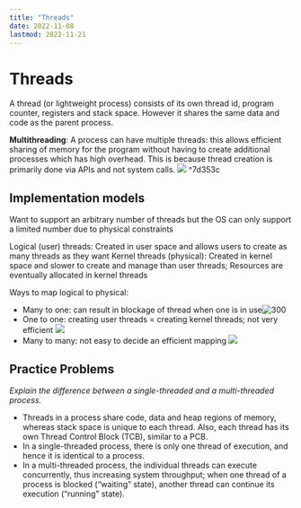 ```yaml
---
title: "Threads"
date: 2022-11-08
lastmod: 2022-11-21
---
```

# Threads
A thread (or lightweight process) consists of its own thread id, program counter, registers and stack space. However it shares the same data and code as the parent process.

__Multithreading__: A process can have multiple threads: this allows efficient sharing of memory for the program without having to create additional processes which has high overhead. This is because thread creation is primarily done via APIs and not system calls.
![](https://i.imgur.com/2wnSSnO.png) ^7d353c
## Implementation models
Want to support an arbitrary number of threads but the OS can only support a limited number due to physical constraints

Logical (user) threads: Created in user space and allows users to create as many threads as they want
Kernel threads (physical): Created in kernel space and slower to create and manage than user threads;   Resources are eventually allocated in kernel threads

Ways to map logical to physical:
- Many to one: can result in blockage of thread when one is in use![300](https://i.imgur.com/dUKIfEj.png)
- One to one: creating user threads = creating kernel threads; not very efficient ![](https://i.imgur.com/1zEFFMJ.png)
- Many to many: not easy to decide an efficient mapping ![](https://i.imgur.com/7seUjxA.png)
## Practice Problems
*Explain the difference between a single-threaded and a multi-threaded process.*
- Threads in a process share code, data and heap regions of memory, whereas stack space is unique to each thread. Also, each thread has its own Thread Control Block (TCB), similar to a PCB.
- In a single-threaded process, there is only one thread of execution, and hence it is identical to a process. 
- In a multi-threaded process, the individual threads can execute concurrently, thus increasing system throughput; when one thread of a process is blocked (“waiting” state), another thread can continue its execution (“running” state).
